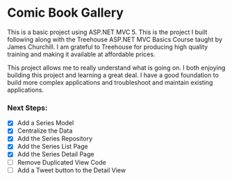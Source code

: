 # Comic Book Gallery #

This is a basic project using ASP.NET MVC 5. This is the project I built following along with the Treehouse ASP.NET MVC Basics Course taught by James Churchill. I am grateful to Treehouse for producing high quality training and making it available at affordable prices. 

This project allows me to really understand what is going on. I both enjoying building this project and learning a great deal.  I have a good foundation to build more complex applications and troubleshoot and maintain existing applications. 

### Next Steps:  ###

- [x] Add a Series Model
- [x] Centralize the Data
- [x] Add the Series Repository
- [x] Add the Series List Page
- [x] Add the Series Detail Page
- [ ] Remove Duplicated View Code
- [ ] Add a Tweet button to the Detail View
